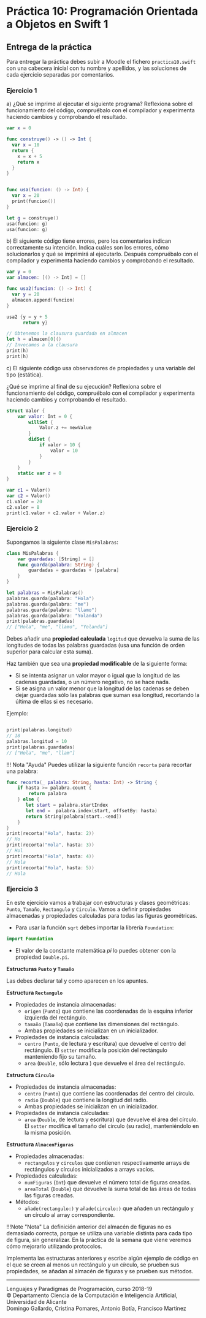 # Práctica 10: Programación Orientada a Objetos en Swift 1

## Entrega de la práctica

Para entregar la práctica debes subir a Moodle el fichero
`practica10.swift` con una cabecera inicial con tu nombre y apellidos,
y las soluciones de cada ejercicio separadas por comentarios.


### Ejercicio 1 ###

a) ¿Qué se imprime al ejecutar el siguiente programa? Reflexiona sobre el
funcionamiento del código, compruébalo con el compilador y experimenta
haciendo cambios y comprobando el resultado.


```swift
var x = 0

func construye() -> () -> Int {
  var x = 10
  return {
    x = x + 5
    return x
  }
}


func usa(funcion: () -> Int) {
  var x = 20
  print(funcion())
}

let g = construye()
usa(funcion: g)
usa(funcion: g)
```

b) El siguiente código tiene errores, pero los comentarios indican
correctamente su intención. Indica cuáles son los errores, cómo
solucionarlos y qué se imprimirá al ejecutarlo. Después compruébalo
con el compilador y experimenta haciendo cambios y comprobando el
resultado.

```swift
var y = 0
var almacen: [() -> Int] = []

func usa2(funcion: () -> Int) {
  var y = 20
  almacen.append(funcion)
}

usa2 {y = y + 5
      return y}

// Obtenemos la clausura guardada en almacen
let h = almacen[0]()
// Invocamos a la clausura
print(h)
print(h)
```


c) El siguiente código usa observadores de propiedades y una variable
del tipo (estática). 

¿Qué se imprime al final de su ejecución? Reflexiona sobre el
funcionamiento del código, compruébalo con el compilador y experimenta
haciendo cambios y comprobando el resultado.

```swift
struct Valor {
    var valor: Int = 0 {
        willSet {
            Valor.z += newValue
        }        
        didSet {
            if valor > 10 {
                valor = 10
            }
        }
    }
    static var z = 0
}

var c1 = Valor()
var c2 = Valor()
c1.valor = 20
c2.valor = 8
print(c1.valor + c2.valor + Valor.z)
```




### Ejercicio 2 ###

Supongamos la siguiente clase `MisPalabras`:


```swift
class MisPalabras {
    var guardadas: [String] = []
    func guarda(palabra: String) {
        guardadas = guardadas + [palabra]
    }
}

let palabras = MisPalabras()
palabras.guarda(palabra: "Hola")
palabras.guarda(palabra: "me")
palabras.guarda(palabra: "llamo")
palabras.guarda(palabra: "Yolanda")
print(palabras.guardadas)
// ["Hola", "me", "llamo", "Yolanda"]
```

Debes añadir una **propiedad calculada** `logitud` que devuelva la suma de las
longitudes de todas las palabras guardadas (usa una función de orden
superior para calcular esta suma). 

Haz también que sea una **propiedad modificable** de la siguiente forma:

- Si se intenta asignar un valor mayor o igual que la longitud de las cadenas
  guardadas, o un número negativo, no se hace nada.
- Si se asigna un valor menor que la longitud de las cadenas se deben
  dejar guardadas sólo las palabras que suman esa longitud, recortando la última
  de ellas si es necesario.

Ejemplo:

```swift

print(palabras.longitud)
// 18
palabras.longitud = 10
print(palabras.guardadas)
// ["Hola", "me", "llam"]
```

!!! Nota "Ayuda"
    Puedes utilizar la siguiente función `recorta` para recortar una palabra:

```swift
func recorta(_ palabra: String, hasta: Int) -> String {
    if hasta >= palabra.count {
        return palabra
    } else {
       let start = palabra.startIndex
       let end =  palabra.index(start, offsetBy: hasta)
       return String(palabra[start..<end])
    }
}
print(recorta("Hola", hasta: 2))
// Ho
print(recorta("Hola", hasta: 3))
// Hol
print(recorta("Hola", hasta: 4))
// Hola
print(recorta("Hola", hasta: 5))
// Hola
```

### Ejercicio 3

En este ejercicio vamos a trabajar con estructuras y clases
geométricas: `Punto`, `Tamaño`, `Rectangulo` y `Circulo`. Vamos a
definir propiedades almacenadas y propiedades calculadas para todas
las figuras geométricas.

- Para usar la función `sqrt` debes importar la librería `Foundation`:

```swift
import Foundation
```

- El valor de la constante matemática _pi_ lo puedes obtener con la
  propiedad `Double.pi`.

**Estructuras `Punto` y `Tamaño`**

Las debes declarar tal y como aparecen en los apuntes.

**Estructura `Rectangulo`**

- Propiedades de instancia almacenadas: 
    - `origen` (`Punto`) que contiene las coordenadas de la esquina
      inferior izquierda del rectángulo.
    - `tamaño` (`Tamaño`) que contiene las dimensiones del rectángulo. 
    - Ambas propiedades se inicializan en un inicializador.
- Propiedades de instancia calculadas: 
    - `centro` (`Punto`, de lectura y escritura) que devuelve el
      centro del rectángulo. El `setter` modifica la posición del
      rectángulo manteniendo fijo su tamaño.
    - `area` (`Double`, sólo lectura ) que devuelve el área del rectángulo. 

**Estructura `Circulo`**

- Propiedades de instancia almacenadas:
    - `centro` (`Punto`) que contiene las coordenadas del centro del
      círculo.
    - `radio` (`Double`) que contiene la longitud del radio.
    - Ambas propiedades se inicializan en un inicializador.
- Propiedades de instancia calculadas:
    - `area` (`Double`, de lectura y escritura) que devuelve el área
      del círculo. El `setter` modifica el tamaño del círculo (su
      radio), manteniéndolo en la misma posición.

**Estructura `AlmacenFiguras`**

- Propiedades almacenadas:
    - `rectangulos` y `circulos` que contienen respectivamente arrays
      de rectángulos y círculos inicializados a arrays vacíos.
- Propiedades calculadas:
    - `numFiguras` (`Int`) que devuelve el número total de figuras creadas.
    - `areaTotal` (`Double`) que devuelve la suma total de las áreas
      de todas las figuras creadas.
- Métodos:
    - `añade(rectangulo:)` y `añade(circulo:)` que añaden un
      rectángulo y un círculo al array correspondiente.

!!!Note "Nota"
    La definición anterior del almacén de figuras no es demasiado correcta,
    porque se utiliza una variable distinta para cada tipo de figura, sin
    generalizar. En la práctica de la semana que viene veremos cómo
    mejorarlo utilizando protocolos.

Implementa las estructuras anteriores y escribe algún ejemplo de
código en el que se creen al menos un rectángulo y un círculo, se
prueben sus propiedades, se añadan al almacén de figuras y se prueben
sus métodos.

----

Lenguajes y Paradigmas de Programación, curso 2018-19  
© Departamento Ciencia de la Computación e Inteligencia Artificial, Universidad de Alicante  
Domingo Gallardo, Cristina Pomares, Antonio Botía, Francisco Martínez

